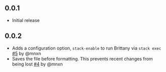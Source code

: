 ## 0.0.1
- Initial release

## 0.0.2
- Adds a configuration option, `stack-enable` to run Brittany via `stack exec` [#5](https://github.com/MaxGabriel/brittany-vscode-extension/pull/5) by @mnxn
- Saves the file before formatting. This prevents recent changes from being lost [#4](https://github.com/MaxGabriel/brittany-vscode-extension/pull/4) by @mnxn